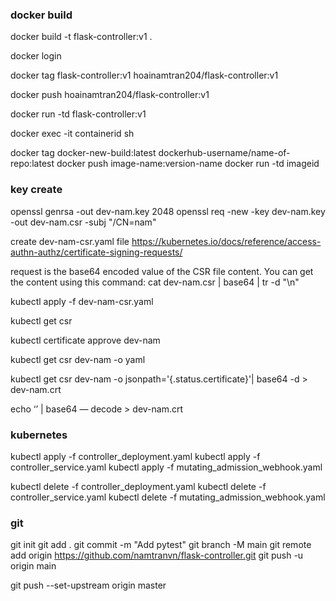 ### docker build
docker build -t flask-controller:v1 .

docker login

docker tag flask-controller:v1 hoainamtran204/flask-controller:v1

docker push hoainamtran204/flask-controller:v1

docker run -td flask-controller:v1

docker exec -it containerid sh


docker tag docker-new-build:latest dockerhub-username/name-of-repo:latest
docker push image-name:version-name
docker run -td imageid

### key create
openssl genrsa -out dev-nam.key 2048
openssl req -new -key dev-nam.key -out dev-nam.csr -subj "/CN=nam"

create dev-nam-csr.yaml file 
https://kubernetes.io/docs/reference/access-authn-authz/certificate-signing-requests/

request is the base64 encoded value of the CSR file content. You can get the content using this command:
cat dev-nam.csr | base64 | tr -d "\n"

kubectl apply -f dev-nam-csr.yaml

kubectl get csr

kubectl certificate approve dev-nam

kubectl get csr dev-nam -o yaml

kubectl get csr dev-nam -o jsonpath='{.status.certificate}'| base64 -d > dev-nam.crt

echo ‘’ | base64 — decode > dev-nam.crt


### kubernetes
kubectl apply -f controller_deployment.yaml
kubectl apply -f controller_service.yaml
kubectl apply -f mutating_admission_webhook.yaml

kubectl delete -f controller_deployment.yaml
kubectl delete -f controller_service.yaml
kubectl delete -f mutating_admission_webhook.yaml


### git 
git init
git add .
git commit -m "Add pytest"
git branch -M main
git remote add origin https://github.com/namtranvn/flask-controller.git
git push -u origin main

git push --set-upstream origin master